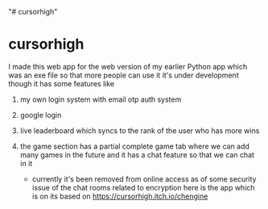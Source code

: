 "# cursorhigh" 
# cursorhigh
I made this web app for the web version of my earlier Python app which was an exe file so that more people can use it 
it's under development though it has some features
like
1. my own login system with email otp auth system
2. google login
3. live leaderboard which syncs to the rank of the user who has more wins
4. the game section has a partial complete game tab where we can add many games in the future and it has a chat feature so that we can chat in it


   * currently it's been removed from online access as of some security issue of the chat rooms related to encryption
    here is the app which is on its based on https://cursorhigh.itch.io/chengine
